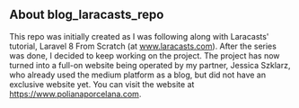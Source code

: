 ## About blog_laracasts_repo

This repo was initially created as I was following along with Laracasts' tutorial, Laravel 8 From Scratch (at www.laracasts.com).
After the series was done, I decided to keep working on the project. The project has now turned into a full-on website being operated by my partner, Jessica Szklarz, who already used the medium platform as a blog, but did not have an exclusive website yet. You can visit the website at https://www.polianaporcelana.com.

